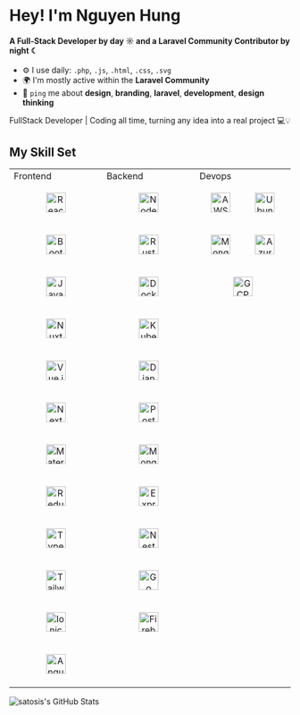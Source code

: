 # Hey! I'm Nguyen Hung

#### A Full-Stack Developer by day ☼ and a Laravel Community Contributor by night ☾

- ⚙️ I use daily: `.php`, `.js`, `.html`, `.css`, `.svg`
- 🌍 I'm mostly active within the **Laravel Community**
- 💬 `ping` me about **design**, **branding**, **laravel**, **development**, **design thinking**
 
FullStack Developer | Coding all time, turning any idea into a real project 💻💡

## My Skill Set  
<table><tr><td valign="top" width="33%">
Frontend  
<div align="center">  
<a href="https://reactjs.org/" target="_blank"><img style="margin: 20px" src="https://profilinator.rishav.dev/skills-assets/react-original-wordmark.svg" alt="React" height="35" /></a>  
<a href="https://getbootstrap.com/docs/3.4/javascript/" target="_blank"><img style="margin: 20px" src="https://profilinator.rishav.dev/skills-assets/bootstrap-plain.svg" alt="Bootstrap" height="35" /></a>  
<a href="https://www.javascript.com/" target="_blank"><img style="margin: 20px" src="https://profilinator.rishav.dev/skills-assets/javascript-original.svg" alt="JavaScript" height="35" /></a>  
<a href="https://nuxtjs.org/" target="_blank"><img style="margin: 20px" src="https://profilinator.rishav.dev/skills-assets/nuxt.png" alt="Nuxt JS" height="35" /></a>  
<a href="https://vuejs.org/" target="_blank"><img style="margin: 20px" src="https://profilinator.rishav.dev/skills-assets/vuejs-original-wordmark.svg" alt="Vue.js" height="35" /></a>  
<a href="https://nextjs.org/" target="_blank"><img style="margin: 20px" src="https://profilinator.rishav.dev/skills-assets/nextjs.png" alt="NextJS" height="35" /></a>  
<a href="https://mui.com/" target="_blank"><img style="margin: 20px" src="https://profilinator.rishav.dev/skills-assets/mui.png" alt="Material UI" height="35" /></a>  
<a href="https://redux.js.org/" target="_blank"><img style="margin: 20px" src="https://profilinator.rishav.dev/skills-assets/redux-original.svg" alt="Redux" height="35" /></a>  
<a href="https://www.typescriptlang.org/" target="_blank"><img style="margin: 20px" src="https://profilinator.rishav.dev/skills-assets/typescript-original.svg" alt="TypeScript" height="35" /></a>  
<a href="https://www.tailwindcss.com/" target="_blank"><img style="margin: 20px" src="https://profilinator.rishav.dev/skills-assets/tailwindcss.svg" alt="Tailwind CSS" height="35" /></a>  
<a href="https://www.ionicframework.com/" target="_blank"><img style="margin: 20px" src="https://profilinator.rishav.dev/skills-assets/ionic.svg" alt="Ionic" height="35" /></a>  
<a href="https://angular.io/" target="_blank"><img style="margin: 20px" src="https://profilinator.rishav.dev/skills-assets/angularjs-original.svg" alt="Angular" height="35" /></a>  
</div>

</td><td valign="top" width="33%">
Backend  
<div align="center">  
<a href="https://nodejs.org/" target="_blank"><img style="margin: 20px" src="https://profilinator.rishav.dev/skills-assets/nodejs-original-wordmark.svg" alt="Node.js" height="35" /></a>  
<a href="https://www.rust-lang.org/" target="_blank"><img style="margin: 20px" src="https://profilinator.rishav.dev/skills-assets/rust-plain.svg" alt="Rust" height="35" /></a>  
<a href="https://www.docker.com/" target="_blank"><img style="margin: 20px" src="https://profilinator.rishav.dev/skills-assets/docker-original-wordmark.svg" alt="Docker" height="35" /></a>  
<a href="https://kubernetes.io/" target="_blank"><img style="margin: 20px" src="https://profilinator.rishav.dev/skills-assets/kubernetes-icon.svg" alt="Kubernetes" height="35" /></a>  
<a href="https://www.djangoproject.com/" target="_blank"><img style="margin: 20px" src="https://profilinator.rishav.dev/skills-assets/django-original.svg" alt="Django" height="35" /></a>  
<a href="https://www.postgresql.org/" target="_blank"><img style="margin: 20px" src="https://profilinator.rishav.dev/skills-assets/postgresql-original-wordmark.svg" alt="PostgreSQL" height="35" /></a>  
<a href="https://www.mongodb.com/" target="_blank"><img style="margin: 20px" src="https://profilinator.rishav.dev/skills-assets/mongodb-original-wordmark.svg" alt="MongoDB" height="35" /></a>  
<a href="https://expressjs.com/" target="_blank"><img style="margin: 20px" src="https://profilinator.rishav.dev/skills-assets/express-original-wordmark.svg" alt="Express.js" height="35" /></a>  
<a href="https://nestjs.com/" target="_blank"><img style="margin: 20px" src="https://profilinator.rishav.dev/skills-assets/nestjs.svg" alt="NestJS" height="35" /></a>  
<a href="https://go.dev/" target="_blank"><img style="margin: 20px" src="https://profilinator.rishav.dev/skills-assets/go-original.svg" alt="Go" height="35" /></a>  
<a href="https://firebase.google.com/" target="_blank"><img style="margin: 20px" src="https://profilinator.rishav.dev/skills-assets/firebase.png" alt="Firebase" height="35" /></a>  
</div>
</td><td valign="top" width="34%">
Devops  
<div align="center">  
<a href="https://console.aws.amazon.com" target="_blank"><img style="margin: 20px" src="https://profilinator.rishav.dev/skills-assets/amazonwebservices-original-wordmark.svg" alt="AWS" height="35" /></a>  
<a href="https://ubuntu.com/" target="_blank"><img style="margin: 20px" src="https://profilinator.rishav.dev/skills-assets/linux-original.svg" alt="Ubuntu" height="35" /></a>  
<a href="https://www.mongodb.com/" target="_blank"><img style="margin: 20px" src="https://profilinator.rishav.dev/skills-assets/mongodb-original-wordmark.svg" alt="MongoDB" height="35" /></a>  
<a href="https://azure.microsoft.com/en-in/" target="_blank"><img style="margin: 20px" src="https://profilinator.rishav.dev/skills-assets/microsoft_azure-icon.svg" alt="Azure" height="35" /></a>  
<a href="https://cloud.google.com/" target="_blank"><img style="margin: 20px" src="https://profilinator.rishav.dev/skills-assets/google_cloud-icon.svg" alt="GCP" height="35" /></a>  
</div>

</td></tr></table>  
<img src="https://github-readme-stats.vercel.app/api/top-langs/?username=satosis&theme=default&show_icons=true&hide_border=true&layout=compact" alt="satosis's GitHub Stats" />
<br/>  
<br/>  
